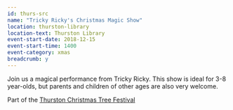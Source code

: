 ```yaml
---
id: thurs-src
name: "Tricky Ricky's Christmas Magic Show"
location: thurston-library
location-text: Thurston Library
event-start-date: 2018-12-15
event-start-time: 1400
event-category: xmas
breadcrumb: y
---
```


Join us a magical performance from Tricky Ricky. This show is ideal for 3-8 year-olds, but parents and children of other ages are also very welcome.

Part of the [Thurston Christmas Tree Festival](/events/thurston-2018-12-15-xmas-tree/)
